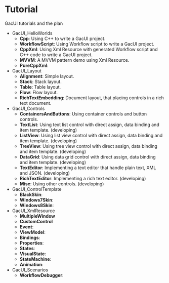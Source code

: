# Tutorial

GacUI tutorials and the plan

* GacUI_HelloWorlds
    * **Cpp**: Using C++ to write a GacUI project.
    * **WorkflowScript**: Using Workflow script to write a GacUI project.
    * **CppXml**: Using Xml Resource with generated Workflow script and C++ code to write a GacUI project.
    * **MVVM**: A MVVM pattern demo using Xml Resource.
    * **PureCppXml**:
* GacUI_Layout
    * **Alignment**: Simple layout.
    * **Stack**: Stack layout.
    * **Table**: Table layout.
    * **Flow**: Flow layout.
    * **RichTextEmbedding**: Document layout, that placing controls in a rich text document.
* GacUI_Controls
    * **ContainersAndButtons**: Using container controls and button controls.
    * **TextList**: Using text list control with direct assign, data binding and item template. (developing)
    * **ListView**: Using list view control with direct assign, data binding and item template. (developing)
    * **TreeView**: Using tree view control with direct assign, data binding and item template. (developing)
    * **DataGrid**: Using data grid control with direct assign, data binding and item template. (developing)
    * **TextEditor**: Implementing a text editor that handle plain text, XML and JSON. (developing)
    * **RichTextEditor**: Implementing a rich text editor. (developing)
    * **Misc**: Using other controls. (developing)
* GacUI_ControlTemplate
    * **BlackSkin**:
    * **Windows7Skin**:
    * **Windows8Skin**:
* GacUI_XmlResource
    * **MultipleWindow**
    * **CustomControl**
    * **Event**:
    * **ViewModel**:
    * **Bindings**:
    * **Properties**:
    * **States**:
    * **VisualState**:
    * **StateMachine**:
    * **Animation**:
* GacUI_Scenarios
    * **WorkflowDebugger**: